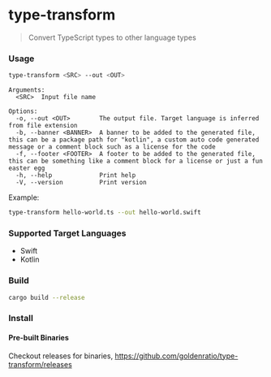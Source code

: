 # type-transform

> Convert TypeScript types to other language types

### Usage

```sh
type-transform <SRC> --out <OUT>
```

```
Arguments:
  <SRC>  Input file name

Options:
  -o, --out <OUT>        The output file. Target language is inferred from file extension
  -b, --banner <BANNER>  A banner to be added to the generated file, this can be a package path for "kotlin", a custom auto code generated message or a comment block such as a license for the code
  -f, --footer <FOOTER>  A footer to be added to the generated file, this can be something like a comment block for a license or just a fun easter egg
  -h, --help             Print help
  -V, --version          Print version

```

Example:
```sh
type-transform hello-world.ts --out hello-world.swift
```

### Supported Target Languages

- Swift
- Kotlin


### Build

```sh
cargo build --release
```

### Install

#### Pre-built Binaries
Checkout releases for binaries,
https://github.com/goldenratio/type-transform/releases
